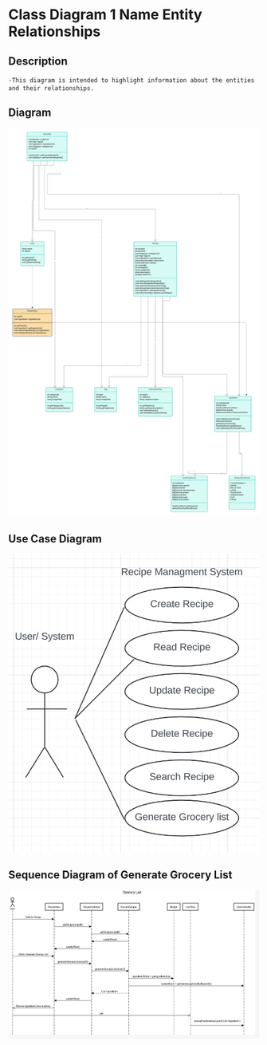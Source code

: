 # Class Diagram 1 Name Entity Relationships

## Description
    -This diagram is intended to highlight information about the entities and their relationships.
## Diagram

![Class Diagram](../images/classDiagram.jpeg)

## Use Case Diagram
![Use Case](../images/useCaseDiagram.png)

## Sequence Diagram of Generate Grocery List
![GroceryList](../images/sequenceDiagramGenGroceryList.jpg)